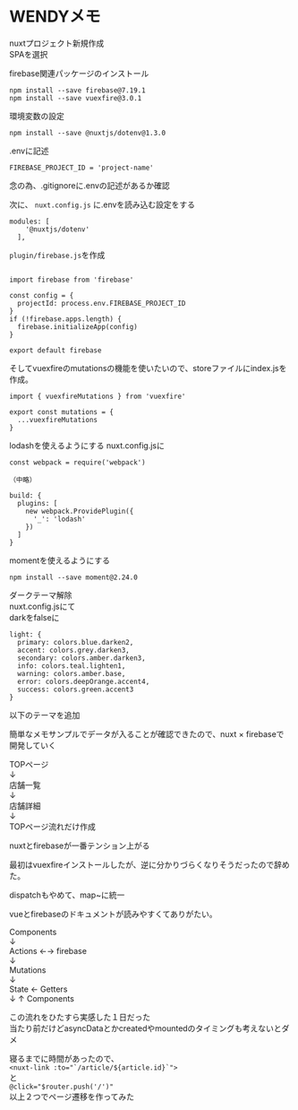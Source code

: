 # WENDYメモ

nuxtプロジェクト新規作成  
SPAを選択

firebase関連パッケージのインストール  
```
npm install --save firebase@7.19.1
npm install --save vuexfire@3.0.1
```

環境変数の設定
```
npm install --save @nuxtjs/dotenv@1.3.0
```
.envに記述
```
FIREBASE_PROJECT_ID = 'project-name'
```
念の為、.gitignoreに.envの記述があるか確認

次に、 ``nuxt.config.js`` に.envを読み込む設定をする
```
modules: [
    '@nuxtjs/dotenv'
  ],
```

``plugin/firebase.js``を作成
```

import firebase from 'firebase'

const config = {
  projectId: process.env.FIREBASE_PROJECT_ID
}
if (!firebase.apps.length) {
  firebase.initializeApp(config)
}

export default firebase
```

そしてvuexfireのmutationsの機能を使いたいので、storeファイルにindex.jsを作成。
```
import { vuexfireMutations } from 'vuexfire'

export const mutations = {
  ...vuexfireMutations
}

```

lodashを使えるようにする
nuxt.config.jsに
```
const webpack = require('webpack')

（中略）

build: {
  plugins: [
    new webpack.ProvidePlugin({
      '_': 'lodash'
    })
  ]
}
```

momentを使えるようにする
```
npm install --save moment@2.24.0
```

ダークテーマ解除  
nuxt.config.jsにて  
darkをfalseに
```
light: {
  primary: colors.blue.darken2,
  accent: colors.grey.darken3,
  secondary: colors.amber.darken3,
  info: colors.teal.lighten1,
  warning: colors.amber.base,
  error: colors.deepOrange.accent4,
  success: colors.green.accent3
}
```
以下のテーマを追加

簡単なメモサンプルでデータが入ることが確認できたので、nuxt × firebaseで開発していく

TOPページ  
↓  
店舗一覧  
↓  
店舗詳細  
↓  
TOPページ流れだけ作成

nuxtとfirebaseが一番テンション上がる

最初はvuexfireインストールしたが、逆に分かりづらくなりそうだったので辞めた。

dispatchもやめて、map~に統一

vueとfirebaseのドキュメントが読みやすくてありがたい。

Components  
↓  
Actions ←→ firebase  
↓  
Mutations  
↓  
State ← Getters  
↓        ↑
Components

この流れをひたすら実感した１日だった  
当たり前だけどasyncDataとかcreatedやmountedのタイミングも考えないとダメ

寝るまでに時間があったので、  
``<nuxt-link :to="`/article/${article.id}`">``  
と  
``@click="$router.push('/')"``  
以上２つでページ遷移を作ってみた